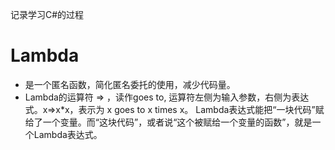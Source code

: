记录学习C#的过程

# Lambda
- 是一个匿名函数，简化匿名委托的使用，减少代码量。
- Lambda的运算符 => ，读作goes to, 运算符左侧为输入参数，右侧为表达式。x=>x*x，表示为 x goes to x times x。 
Lambda表达式能把“一块代码”赋给了一个变量。而“这块代码”，或者说“这个被赋给一个变量的函数”，就是一个Lambda表达式。

